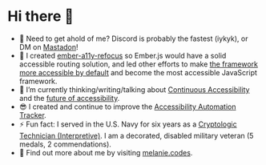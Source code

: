 # Hi there 👋

- 📩 Need to get ahold of me? Discord is probably the fastest (iykyk), or DM on [Mastadon](https://front-end.social/@a11yMel)!
- 🔭 I created [ember-a11y-refocus](https://github.com/ember-a11y/ember-a11y-refocus) so Ember.js would have a solid accessible routing solution, and led other efforts to make [the framework more accessible by default](https://blog.emberjs.com/gaad-2022) and become the most accessible JavaScript framework.
- 🌱 I’m currently thinking/writing/talking about [Continuous Accessibility](https://continuousaccessibility.com) and the [future of accessibility](https://noti.st/melsumner/FfqsyB/accessibility-is-reach).
- 😎 I created and continue to improve the [Accessibility Automation Tracker](https://a11y-automation.dev/).
- ⚡ Fun fact: I served in the U.S. Navy for six years as a [Cryptologic Technician (Interpretive)](https://www.navy.com/careers/cryptologic-technician). I am a decorated, disabled military veteran (5 medals, 2 commendations).
- 🦚 Find out more about me by visiting [melanie.codes](https://melanie.codes).
 
<img src="https://github-readme-stats.vercel.app/api?username=melsumner&&show_icons=true" alt="" role="presentation" />
